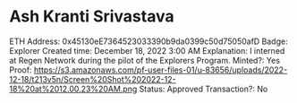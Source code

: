 # Ash Kranti Srivastava

ETH Address: 0x45130eE7364523033390b9da0399c50d75050afD
Badge: Explorer
Created time: December 18, 2022 3:00 AM
Explanation: I interned at Regen Network during the pilot of the Explorers Program.
Minted?: Yes
Proof: https://s3.amazonaws.com/pf-user-files-01/u-83656/uploads/2022-12-18/t213v5n/Screen%20Shot%202022-12-18%20at%2012.00.23%20AM.png
Status: Approved
Transaction?: No